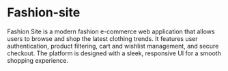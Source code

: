 # Fashion-site
Fashion Site is a modern fashion e-commerce web application that allows users to browse and shop the latest clothing trends. It features user authentication, product filtering, cart and wishlist management, and secure checkout. The platform is designed with a sleek, responsive UI for a smooth shopping experience.
